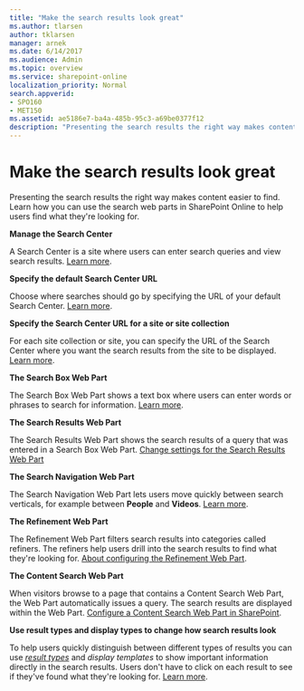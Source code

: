 ```yaml
---
title: "Make the search results look great"
ms.author: tlarsen
author: tklarsen
manager: arnek
ms.date: 6/14/2017
ms.audience: Admin
ms.topic: overview
ms.service: sharepoint-online
localization_priority: Normal
search.appverid:
- SPO160
- MET150
ms.assetid: ae5186e7-ba4a-485b-95c3-a69be0377f12
description: "Presenting the search results the right way makes content easier to find. Learn how you can use the search web parts in SharePoint Online to help users find what they're looking for."
---
```


# Make the search results look great

Presenting the search results the right way makes content easier to find. Learn how you can use the search web parts in SharePoint Online to help users find what they're looking for. 
  
 **Manage the Search Center**
  
A Search Center is a site where users can enter search queries and view search results. [Learn more](manage-search-center.md).
  
 **Specify the default Search Center URL**
  
Choose where searches should go by specifying the URL of your default Search Center. [Learn more](specify-default-search-center.md).
  
 **Specify the Search Center URL for a site or site collection**
  
For each site collection or site, you can specify the URL of the Search Center where you want the search results from the site to be displayed. [Learn more](override-default-search-center.md).
  
 **The Search Box Web Part**
  
The Search Box Web Part shows a text box where users can enter words or phrases to search for information. [Learn more](search-box-web-part.md).
  
 **The Search Results Web Part**
  
The Search Results Web Part shows the search results of a query that was entered in a Search Box Web Part. [Change settings for the Search Results Web Part](https://support.office.com/article/40ff85b3-bc5e-4230-b1dd-f088188e487e)
  
 **The Search Navigation Web Part**
  
The Search Navigation Web Part lets users move quickly between search verticals, for example between **People** and **Videos**. [Learn more](search-navigation-web-part.md).
  
 **The Refinement Web Part**
  
The Refinement Web Part filters search results into categories called refiners. The refiners help users drill into the search results to find what they're looking for. [About configuring the Refinement Web Part](https://support.office.com/article/7cef67e8-b992-4659-b21a-ba534eea102e).
  
 **The Content Search Web Part**
  
When visitors browse to a page that contains a Content Search Web Part, the Web Part automatically issues a query. The search results are displayed within the Web Part. [Configure a Content Search Web Part in SharePoint](https://support.office.com/article/0dc16de1-dbe4-462b-babb-bf8338c36c9a).
  
 **Use result types and display types to change how search results look**
  
To help users quickly distinguish between different types of results you can use  *[result types](manage-result-types.md)*  and  *display templates*  to show important information directly in the search results. Users don't have to click on each result to see if they've found what they're looking for. [Learn more](use-result-types-and-display-templates.md).
  

